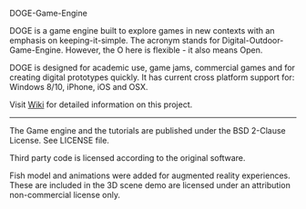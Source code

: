 DOGE-Game-Engine

DOGE is a game engine built to explore games in new contexts with an emphasis on keeping-it-simple. The acronym stands for Digital-Outdoor-Game-Engine. However, the O here is flexible - it also means Open.

DOGE is designed for academic use, game jams, commercial games and for creating digital prototypes quickly. It has current cross platform support for: Windows 8/10, iPhone, iOS and OSX.

Visit [Wiki](https://github.com/GavWood/tutorials/wiki) for detailed information on this project.

---

The Game engine and the tutorials are published under the BSD 2-Clause License. See LICENSE file.

Third party code is licensed according to the original software.

Fish model and animations were added for augmented reality experiences. These are included in the 3D scene demo are licensed under an attribution non-commercial license only.




